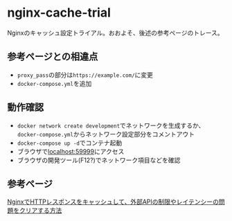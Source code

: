 # nginx-cache-trial

Nginxのキャッシュ設定トライアル。おおよそ、後述の参考ページのトレース。

## 参考ページとの相違点
* `proxy_pass`の部分は`https://example.com/`に変更
* `docker-compose.yml`を追加

## 動作確認
* `docker network create development`でネットワークを生成するか、`docker-compose.yml`からネットワーク設定部分をコメントアウト
* `docker-compose up -d`でコンテナ起動
* ブラウザで[localhost:59999](http://localhost:59999)にアクセス
* ブラウザの開発ツール(F12?)でネットワーク項目などを確認

## 参考ページ
[NginxでHTTPレスポンスをキャッシュして、外部APIの制限やレイテンシーの問題をクリアする方法](https://qiita.com/ttiger55/items/3c124ca74ee78462eabd)